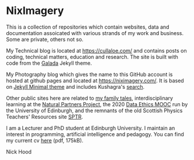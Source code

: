 # NixImagery
This is a collection of repositories which contain websites, data and documentation assoicated with various strands of my work and business. Some are private, others not so.

My Technical blog is located at https://cullaloe.com/ and contains posts on coding, technical matters, education and research. The site is built with code from the [Galada](https://jekyll-themes.com/galada/) Jekyll theme.

My Photography blog which gives the name to this GitHub account is hosted at github pages and located at https://niximagery.com/. It is based on [Jekyll Minimal theme](https://github.com/pages-themes/minimal) and includes Kushagra's [search](https://github.com/chinchang/super-search).

Other public sites here are related to [my family tales](https://cullaloe.com/family), interdisciplinary learning at the [Natural Partners Project](https://naturalpartnersproject.org/), the 2020 [Data Ethics MOOC](https://cullaloe.com/DataEthicsMOOC/) run by the University of Edinburgh, and the remnants of the old Scottish Physics Teachers' Resources site [SPTR](https://sptr.net/).

I am a Lecturer and PhD student at Edinburgh University. I maintain an interest in programming, artificial intelligence and pedagogy. You can find my current cv [here](https://github.com/NixImagery/CV/blob/master/cv.pdf) (pdf, 175kB).

Nick Hood
